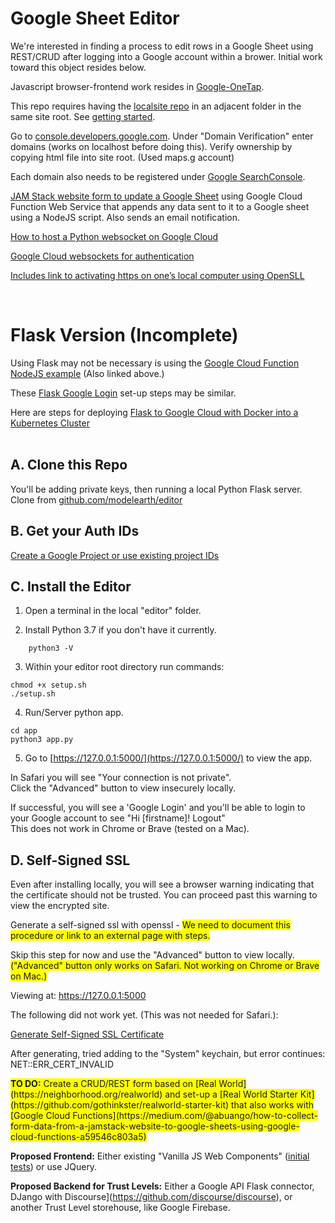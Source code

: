 
# Google Sheet Editor

We're interested in finding a process to edit rows in a Google Sheet using REST/CRUD after logging into a Google account within a brower. Initial work toward this object resides below.  

Javascript browser-frontend work resides in [Google-OneTap](onetap/).   

This repo requires having the [localsite repo](https://github.com/localsite/) in an adjacent folder in the same site root. See [getting started](../localsite/start/).  

Go to [console.developers.google.com](https://console.developers.google.com/). Under "Domain Verification" enter domains (works on localhost before doing this). Verify ownership by copying html file into site root. (Used maps.g account) <!-- also added l email.) -->

Each domain also needs to be registered under [Google SearchConsole](https://www.google.com/webmasters/tools). <!-- Did both of the above for neighborhood.org, but still need to find where full path is set. onetap page path is not authorized yet for neighborhood.org -->

<!--
It may be possible to duplicate some of the following server-side process using this Python 2.7 
<a href="https://codelabs.developers.google.com/codelabs/credential-management-api/index.html">Auto Sign-in with the Credential Management API</a>.
-->


[JAM Stack website form to update a Google Sheet](https://medium.com/@abuango/how-to-collect-form-data-from-a-jamstack-website-to-google-sheets-using-google-cloud-functions-a59546c803a5)
using Google Cloud Function Web Service that appends any data sent to it to a Google sheet using a NodeJS script. Also sends an email notification.  




[How to host a Python websocket on Google Cloud](https://cloud.google.com/appengine/docs/flexible/python/using-websockets-and-session-affinity)  

[Google Cloud websockets for authentication](https://codeburst.io/react-authentication-with-twitter-google-facebook-and-github-862d59583105)

[Includes link to activating https on one’s local computer using OpenSLL](https://www.freecodecamp.org/news/how-to-get-https-working-on-your-local-development-environment-in-5-minutes-7af615770eec/)


<!--
Also see our screen scrapper that sends to a Google Sheet.
-->

<!--
maps.georgia.org account to edit diagram
https://app.diagrams.net/#G1hzphUDacB3DGW8UyzZptcxuTlv9uui53
-->
<br>

<h1>Flask Version (Incomplete)</h1>

Using Flask may not be necessary is using the [Google Cloud Function NodeJS example](https://medium.com/@abuango/how-to-collect-form-data-from-a-jamstack-website-to-google-sheets-using-google-cloud-functions-a59546c803a5) (Also linked above.)

These <a href='https://realpython.com/flask-google-login/'>Flask Google Login</a> set-up steps may be similar.

Here are steps for deploying [Flask to Google Cloud with Docker into a Kubernetes Cluster](https://medium.com/honeybadger-ai/how-to-deploy-machine-learning-models-using-flask-docker-and-google-cloud-platform-gcp-6e7bf1b339d5)  
<br>


## A. Clone this Repo

You'll be adding private keys, then running a local Python Flask server.  
Clone from <a href="https://github.com/modelearth/editor">github.com/modelearth/editor</a>  

## B. Get your Auth IDs

[Create a Google Project or use existing project IDs](google)  

## C. Install the Editor

1. Open a terminal in the local "editor" folder.

1. Install Python 3.7 if you don't have it currently.  

```
	python3 -V
```

3. Within your editor root directory run commands:
```
chmod +x setup.sh
./setup.sh
```

4. Run/Server python app.

```
cd app
python3 app.py
```
5. Go to [https://127.0.0.1:5000/](https://127.0.0.1:5000/) to view the app.  
<!-- Doesn't show same: or [http://localhost:5000/](http://localhost:5000/) -->


In Safari you will see "Your connection is not private".  
Click the "Advanced" button to view insecurely locally.  

If successful, you will see a 'Google Login' and you'll be able to login to your Google account to see "Hi [firstname]! Logout"  
This does not work in Chrome or Brave (tested on a Mac).   


## D. Self-Signed SSL

Even after installing locally, you will see a browser warning indicating that the certificate should not be trusted. You can proceed past this warning to view the encrypted site. 

Generate a self-signed ssl with openssl - <span style="background-color: #FFFF00">We need to document this procedure or link to an external page with steps.</span>  

Skip this step for now and use the "Advanced" button to view locally.  
<span style="background-color: #FFFF00">("Advanced" button only works on Safari. Not working on Chrome or Brave on Mac.)</span>  

Viewing at: <a href="https://127.0.0.1:5000">https://127.0.0.1:5000</a>   

The following did not work yet. (This was not needed for Safari.):  

<a href="https://devcenter.heroku.com/articles/ssl-certificate-self">Generate Self-Signed SSL Certificate</a><br>

After generating, tried adding to the "System" keychain, but error continues: NET::ERR\_CERT\_INVALID

<!--
## D. For MapsForUs Auth

To do: [Config to avoid Unverified apps error](https://support.google.com/cloud/answer/7454865) - To include email in [MapsForUs comment](../localsite/) in our copy of the MapsforUS Google Sheet Template.


Also did for gsample

Added model.earth as authorized domain on "OAuth consent screen"
(Only allows top level domain, like model.earth)

https://console.developers.google.com/apis/credentials/consent/edit?project=georgia-directory&duration=P1D

And here too (verify via HTML):

https://console.developers.google.com/apis/credentials/domainverification?project=georgia-directory

-->

<!--
 Progress: (Not currently working)  
[&#x2714;] Login/Logout with google.  
 [&#x2714;] Store login details in sqlitedb - to be changed later.  
 [&#x2714;] Show/Hide edit menu on Login/Logout.  
 [ &nbsp; ] Edit form.  
-->

<span style="background-color: #FFFF00">
<b>TO DO:</b> Create a CRUD/REST form based on [Real World](https://neighborhood.org/realworld) and set-up a [Real World Starter Kit](https://github.com/gothinkster/realworld-starter-kit) that also works with [Google Cloud Functions](https://medium.com/@abuango/how-to-collect-form-data-from-a-jamstack-website-to-google-sheets-using-google-cloud-functions-a59546c803a5)  

<b>Proposed Frontend:</b> Either existing "Vanilla JS Web Components" ([initial tests](https://model.earth/localsite/resources/google-onetap/)) or use JQuery. 

<b>Proposed Backend for Trust Levels:</b> Either a Google API Flask connector, DJango with Discourse](https://github.com/discourse/discourse), or another Trust Level storehouse, like Google Firebase.
</span>

<br>